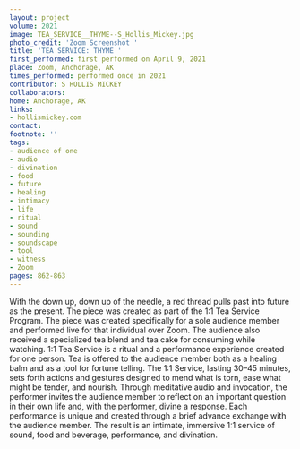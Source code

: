 ```yaml
---
layout: project
volume: 2021
image: TEA_SERVICE__THYME--S_Hollis_Mickey.jpg
photo_credit: 'Zoom Screenshot '
title: 'TEA SERVICE: THYME '
first_performed: first performed on April 9, 2021
place: Zoom, Anchorage, AK
times_performed: performed once in 2021
contributor: S HOLLIS MICKEY
collaborators:
home: Anchorage, AK
links:
- hollismickey.com
contact:
footnote: ''
tags:
- audience of one
- audio
- divination
- food
- future
- healing
- intimacy
- life
- ritual
- sound
- sounding
- soundscape
- tool
- witness
- Zoom
pages: 862-863
---
```


With the down up, down up of the needle, a red thread pulls past into future as the present. The piece was created as part of the 1:1 Tea Service Program. The piece was created specifically for a sole audience member and performed live for that individual over Zoom. The audience also received a specialized tea blend and tea cake for consuming while watching. 1:1 Tea Service is a ritual and a performance experience created for one person. Tea is offered to the audience member both as a healing balm and as a tool for fortune telling. The 1:1 Service, lasting 30–45 minutes, sets forth actions and gestures designed to mend what is torn, ease what might be tender, and nourish. Through meditative audio and invocation, the performer invites the audience member to reflect on an important question in their own life and, with the performer, divine a response. Each performance is unique and created through a brief advance exchange with the audience member. The result is an intimate, immersive 1:1 service of sound, food and beverage, performance, and divination.